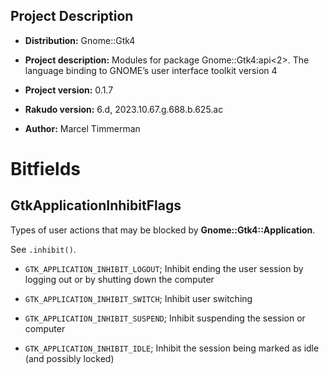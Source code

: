 Project Description
-------------------

  * **Distribution:** Gnome::Gtk4

  * **Project description:** Modules for package Gnome::Gtk4:api<2>. The language binding to GNOME’s user interface toolkit version 4

  * **Project version:** 0.1.7

  * **Rakudo version:** 6.d, 2023.10.67.g.688.b.625.ac

  * **Author:** Marcel Timmerman

Bitfields
=========

GtkApplicationInhibitFlags
--------------------------

Types of user actions that may be blocked by **Gnome::Gtk4::Application**.

See `.inhibit()`.

  * `GTK_APPLICATION_INHIBIT_LOGOUT`; Inhibit ending the user session by logging out or by shutting down the computer

  * `GTK_APPLICATION_INHIBIT_SWITCH`; Inhibit user switching

  * `GTK_APPLICATION_INHIBIT_SUSPEND`; Inhibit suspending the session or computer

  * `GTK_APPLICATION_INHIBIT_IDLE`; Inhibit the session being marked as idle (and possibly locked)
